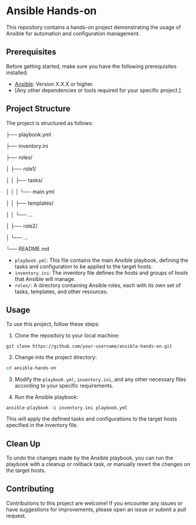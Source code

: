 # Ansible Hands-on

This repository contains a hands-on project demonstrating the usage of Ansible for automation and configuration management. 

## Prerequisites

Before getting started, make sure you have the following prerequisites installed:

- [Ansible](https://docs.ansible.com/ansible/latest/installation_guide/intro_installation.html): Version X.X.X or higher.
- [Any other dependencies or tools required for your specific project.]

## Project Structure

The project is structured as follows:

├── playbook.yml

├── inventory.ini

├── roles/

│ ├── role1/

│ │ ├── tasks/

│ │ │ └── main.yml

│ │ ├── templates/

│ │ └── ...

│ ├── role2/

│ └── ...

└── README.md


- `playbook.yml`: This file contains the main Ansible playbook, defining the tasks and configuration to be applied to the target hosts.
- `inventory.ini`: The inventory file defines the hosts and groups of hosts that Ansible will manage.
- `roles/`: A directory containing Ansible roles, each with its own set of tasks, templates, and other resources.

## Usage

To use this project, follow these steps:

1. Clone the repository to your local machine:
```
git clone https://github.com/your-username/ansible-hands-on.git
```

2. Change into the project directory:
```bash
cd ansible-hands-on
```
3. Modify the `playbook.yml`, `inventory.ini`, and any other necessary files according to your specific requirements.

4. Run the Ansible playbook:
```
ansible-playbook -i inventory.ini playbook.yml
```

This will apply the defined tasks and configurations to the target hosts specified in the inventory file.

## Clean Up

To undo the changes made by the Ansible playbook, you can run the playbook with a cleanup or rollback task, or manually revert the changes on the target hosts.

## Contributing

Contributions to this project are welcome! If you encounter any issues or have suggestions for improvements, please open an issue or submit a pull request.

